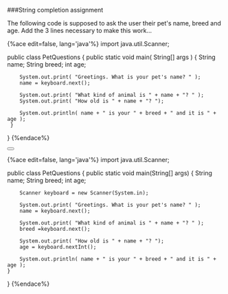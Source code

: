 <!--djw:done-->
<!--ajh:done-->
###String completion assignment

The following code is supposed to ask the user their pet's name, breed and age. Add the 3 lines necessary to make this work...

{%ace edit=false, lang='java'%}
 import java.util.Scanner;
  
 public class PetQuestions
 {
     public static void main( String[] args )
    {
        String name;
        String breed;
        int age;

        System.out.print( "Greetings. What is your pet's name? " );
        name = keyboard.next();
 
        System.out.print( "What kind of animal is " + name + "? " );
        System.out.print( "How old is " + name + "? ");
        
        System.out.println( name + " is your " + breed + " and it is " + age );
     }
 }
{%endace%}


<button class="section" target="section1" show="Sample Answer" hide="Hide Answer"></button>

<!--sec data-title="Answer" data-id="section1" data-show=false ces-->
{%ace edit=false, lang='java'%}
import java.util.Scanner;

public class PetQuestions {
	public static void main(String[] args) {
        String name;
        String breed;
        int age;

        Scanner keyboard = new Scanner(System.in);
        
        System.out.print( "Greetings. What is your pet's name? " );
        name = keyboard.next();
 
        System.out.print( "What kind of animal is " + name + "? " );
        breed =keyboard.next();
        
        System.out.print( "How old is " + name + "? ");
        age = keyboard.nextInt();
        
        System.out.println( name + " is your " + breed + " and it is " + age );
	}
}
{%endace%}
<!--endsec-->
